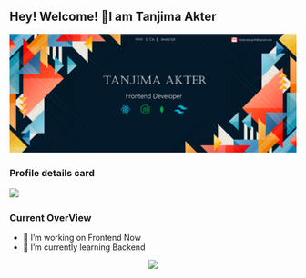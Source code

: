 ## Hey! Welcome! 👋I am Tanjima Akter

![Your Alt Text](https://raw.githubusercontent.com/tanjima12/tanjima12/main/12295559_4949811.jpg)

### Profile details card

![](https://github-profile-summary-cards.vercel.app/api/cards/profile-details?username=tanjima12&theme=dracula)

### Current OverView

- 🔭 I’m working on Frontend Now
- 🌱 I’m currently learning Backend

<p align="center">
  <a href="https://skillicons.dev">
    <img src="https://skillicons.dev/icons?i=nodejs,react,html,js,css,tailwind,express,git,firebase,mongo" />
  </a>
</p>
